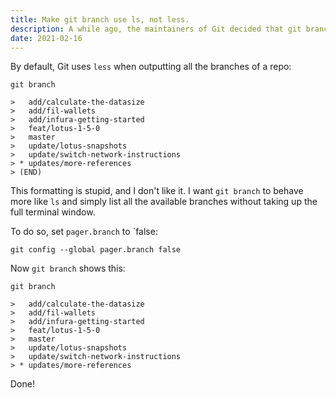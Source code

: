 ```yaml
---
title: Make git branch use ls, not less.
description: A while ago, the maintainers of Git decided that git branch should act like less instead of ls. That was a terrible decision that made me very upset. Fortunately, the maintaners decided to leave a configuration option to let me change it back. Lovely.
date: 2021-02-16
---
```


By default, Git uses `less` when outputting all the branches of a repo:

```shell
git branch

>   add/calculate-the-datasize
>   add/fil-wallets
>   add/infura-getting-started
>   feat/lotus-1-5-0
>   master
>   update/lotus-snapshots
>   update/switch-network-instructions
> * updates/more-references
> (END)
```

This formatting is stupid, and I don't like it. I want `git branch` to behave more like `ls` and simply list all the available branches without taking up the full terminal window.

To do so, set `pager.branch` to `false:

```shell
git config --global pager.branch false
```

Now `git branch` shows this:

```shell
git branch

>   add/calculate-the-datasize
>   add/fil-wallets
>   add/infura-getting-started
>   feat/lotus-1-5-0
>   master
>   update/lotus-snapshots
>   update/switch-network-instructions
> * updates/more-references
```

Done!

